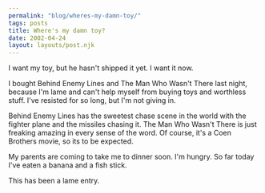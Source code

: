 ```yaml
---
permalink: "blog/wheres-my-damn-toy/"
tags: posts
title: Where's my damn toy?
date: 2002-04-24
layout: layouts/post.njk
---
```


I want my toy, but he hasn't shipped it yet. I want it now.

I bought Behind Enemy Lines and The Man Who Wasn't There last night, because I'm lame and can't help myself from buying toys and worthless stuff. I've resisted for so long, but I'm not giving in. 

Behind Enemy Lines has the sweetest chase scene in the world with the fighter plane and the missiles chasing it. The Man Who Wasn't There is just freaking amazing in every sense of the word. Of course, it's a Coen Brothers movie, so its to be expected.

My parents are coming to take me to dinner soon. I'm hungry. So far today I've eaten a banana and a fish stick.

This has been a lame entry.